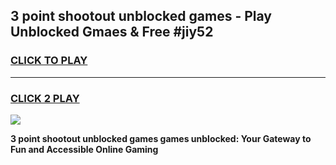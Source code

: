
## 3 point shootout unblocked games - Play Unblocked Gmaes & Free #jiy52
<h3>
<a href="https://premium.freeplayer.one?title=3_point_shootout_unblocked_games&ref=03M">CLICK TO PLAY</a></h3>
<hr>

<h3>
<a href="https://premium.freeplayer.one?title=3_point_shootout_unblocked_games&ref=03M">CLICK 2 PLAY</a>
  
</h3>

<a href="https://premium.freeplayer.one?title=3_point_shootout_unblocked_games&ref=03M"><img src="https://clearcache.store/games.png"></a>


**3 point shootout unblocked games games unblocked: Your Gateway to Fun and Accessible Online Gaming**
